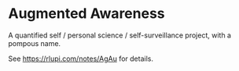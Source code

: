 Augmented Awareness
===================

A quantified self / personal science / self-surveillance project, with a
pompous name.

See https://rlupi.com/notes/AgAu for details.

